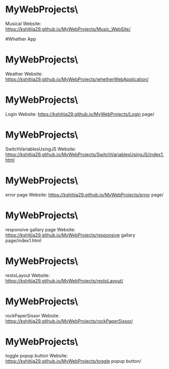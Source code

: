 # MyWebProjects\
Musical Website: https://kshitija29.github.io/MyWebProjects/Music_WebSite/

#Whether App
# MyWebProjects\
Weather  Website: https://kshitija29.github.io/MyWebProjects/whetherWebApplication/

# MyWebProjects\
Login  Website: https://kshitija29.github.io/MyWebProjects/Login page/

# MyWebProjects\
SwitchVariablesUsingJS  Website: https://kshitija29.github.io/MyWebProjects/SwitchVariablesUsingJS/index1.html
# MyWebProjects\
error page  Website: https://kshitija29.github.io/MyWebProjects/error page/
# MyWebProjects\
responsive gallary page  Website: https://kshitija29.github.io/MyWebProjects/responsive gallary page/index1.html
# MyWebProjects\
restoLayout  Website: https://kshitija29.github.io/MyWebProjects/restoLayout/
# MyWebProjects\
rockPaperSissor  Website: https://kshitija29.github.io/MyWebProjects/rockPaperSissor/

# MyWebProjects\
toggle popup button  Website: https://kshitija29.github.io/MyWebProjects/toggle popup button/
